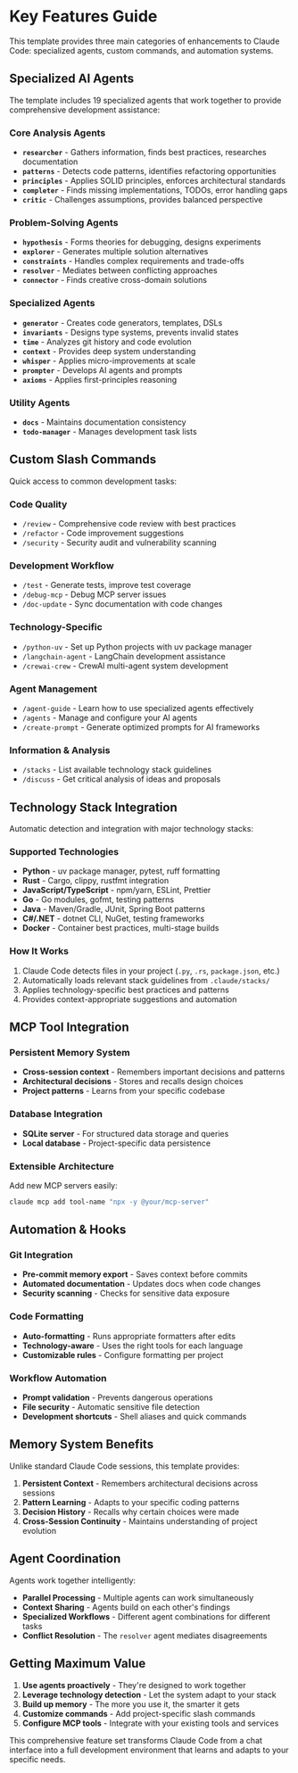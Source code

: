 # Key Features Guide

This template provides three main categories of enhancements to Claude Code: specialized agents, custom commands, and automation systems.

## Specialized AI Agents

The template includes 19 specialized agents that work together to provide comprehensive development assistance:

### Core Analysis Agents
- **`researcher`** - Gathers information, finds best practices, researches documentation
- **`patterns`** - Detects code patterns, identifies refactoring opportunities  
- **`principles`** - Applies SOLID principles, enforces architectural standards
- **`completer`** - Finds missing implementations, TODOs, error handling gaps
- **`critic`** - Challenges assumptions, provides balanced perspective

### Problem-Solving Agents  
- **`hypothesis`** - Forms theories for debugging, designs experiments
- **`explorer`** - Generates multiple solution alternatives
- **`constraints`** - Handles complex requirements and trade-offs
- **`resolver`** - Mediates between conflicting approaches
- **`connector`** - Finds creative cross-domain solutions

### Specialized Agents
- **`generator`** - Creates code generators, templates, DSLs
- **`invariants`** - Designs type systems, prevents invalid states
- **`time`** - Analyzes git history and code evolution
- **`context`** - Provides deep system understanding
- **`whisper`** - Applies micro-improvements at scale
- **`prompter`** - Develops AI agents and prompts
- **`axioms`** - Applies first-principles reasoning

### Utility Agents
- **`docs`** - Maintains documentation consistency
- **`todo-manager`** - Manages development task lists

## Custom Slash Commands

Quick access to common development tasks:

### Code Quality
- `/review` - Comprehensive code review with best practices
- `/refactor` - Code improvement suggestions
- `/security` - Security audit and vulnerability scanning

### Development Workflow  
- `/test` - Generate tests, improve test coverage
- `/debug-mcp` - Debug MCP server issues
- `/doc-update` - Sync documentation with code changes

### Technology-Specific
- `/python-uv` - Set up Python projects with uv package manager
- `/langchain-agent` - LangChain development assistance
- `/crewai-crew` - CrewAI multi-agent system development

### Agent Management
- `/agent-guide` - Learn how to use specialized agents effectively
- `/agents` - Manage and configure your AI agents
- `/create-prompt` - Generate optimized prompts for AI frameworks

### Information & Analysis
- `/stacks` - List available technology stack guidelines  
- `/discuss` - Get critical analysis of ideas and proposals

## Technology Stack Integration

Automatic detection and integration with major technology stacks:

### Supported Technologies
- **Python** - uv package manager, pytest, ruff formatting
- **Rust** - Cargo, clippy, rustfmt integration
- **JavaScript/TypeScript** - npm/yarn, ESLint, Prettier
- **Go** - Go modules, gofmt, testing patterns
- **Java** - Maven/Gradle, JUnit, Spring Boot patterns
- **C#/.NET** - dotnet CLI, NuGet, testing frameworks
- **Docker** - Container best practices, multi-stage builds

### How It Works
1. Claude Code detects files in your project (`.py`, `.rs`, `package.json`, etc.)
2. Automatically loads relevant stack guidelines from `.claude/stacks/`
3. Applies technology-specific best practices and patterns
4. Provides context-appropriate suggestions and automation

## MCP Tool Integration

### Persistent Memory System
- **Cross-session context** - Remembers important decisions and patterns
- **Architectural decisions** - Stores and recalls design choices
- **Project patterns** - Learns from your specific codebase

### Database Integration
- **SQLite server** - For structured data storage and queries
- **Local database** - Project-specific data persistence

### Extensible Architecture
Add new MCP servers easily:
```bash
claude mcp add tool-name "npx -y @your/mcp-server"
```

## Automation & Hooks

### Git Integration
- **Pre-commit memory export** - Saves context before commits
- **Automated documentation** - Updates docs when code changes
- **Security scanning** - Checks for sensitive data exposure

### Code Formatting
- **Auto-formatting** - Runs appropriate formatters after edits
- **Technology-aware** - Uses the right tools for each language
- **Customizable rules** - Configure formatting per project

### Workflow Automation
- **Prompt validation** - Prevents dangerous operations
- **File security** - Automatic sensitive file detection
- **Development shortcuts** - Shell aliases and quick commands

## Memory System Benefits

Unlike standard Claude Code sessions, this template provides:

1. **Persistent Context** - Remembers architectural decisions across sessions
2. **Pattern Learning** - Adapts to your specific coding patterns
3. **Decision History** - Recalls why certain choices were made
4. **Cross-Session Continuity** - Maintains understanding of project evolution

## Agent Coordination

Agents work together intelligently:

- **Parallel Processing** - Multiple agents can work simultaneously
- **Context Sharing** - Agents build on each other's findings  
- **Specialized Workflows** - Different agent combinations for different tasks
- **Conflict Resolution** - The `resolver` agent mediates disagreements

## Getting Maximum Value

1. **Use agents proactively** - They're designed to work together
2. **Leverage technology detection** - Let the system adapt to your stack
3. **Build up memory** - The more you use it, the smarter it gets
4. **Customize commands** - Add project-specific slash commands
5. **Configure MCP tools** - Integrate with your existing tools and services

This comprehensive feature set transforms Claude Code from a chat interface into a full development environment that learns and adapts to your specific needs.